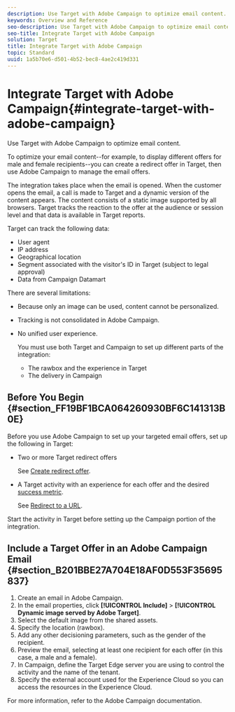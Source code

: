 ```yaml
---
description: Use Target with Adobe Campaign to optimize email content.
keywords: Overview and Reference
seo-description: Use Target with Adobe Campaign to optimize email content.
seo-title: Integrate Target with Adobe Campaign
solution: Target
title: Integrate Target with Adobe Campaign
topic: Standard
uuid: 1a5b70e6-d501-4b52-bec8-4ae2c419d331
---
```


# Integrate Target with Adobe Campaign{#integrate-target-with-adobe-campaign}

Use Target with Adobe Campaign to optimize email content.

To optimize your email content--for example, to display different offers for male and female recipients--you can create a redirect offer in Target, then use Adobe Campaign to manage the email offers.

The integration takes place when the email is opened. When the customer opens the email, a call is made to Target and a dynamic version of the content appears. The content consists of a static image supported by all browsers. Target tracks the reaction to the offer at the audience or session level and that data is available in Target reports.

Target can track the following data:

* User agent 
* IP address 
* Geographical location 
* Segment associated with the visitor's ID in Target (subject to legal approval) 
* Data from Campaign Datamart

There are several limitations:

* Because only an image can be used, content cannot be personalized. 
* Tracking is not consolidated in Adobe Campaign. 
* No unified user experience.

  You must use both Target and Campaign to set up different parts of the integration:

    * The rawbox and the experience in Target 
    * The delivery in Campaign

## Before You Begin {#section_FF19BF1BCA064260930BF6C141313B0E}

Before you use Adobe Campaign to set up your targeted email offers, set up the following in Target:

* Two or more Target redirect offers

  See [Create redirect offer](/help/c-experiences/c-manage-content/offer-redirect.md). 
* A Target activity with an experience for each offer and the desired [success metric](/help/c-activities/r-success-metrics/success-metrics.md).

  See [Redirect to a URL](/help/c-experiences/c-visual-experience-composer/redirect-offer.md).

Start the activity in Target before setting up the Campaign portion of the integration.

## Include a Target Offer in an Adobe Campaign Email {#section_B201BBE27A704E18AF0D553F35695837}

1. Create an email in Adobe Campaign. 
1. In the email properties, click **[!UICONTROL Include]** > **[!UICONTROL Dynamic image served by Adobe Target]**. 
1. Select the default image from the shared assets. 
1. Specify the location (rawbox). 
1. Add any other decisioning parameters, such as the gender of the recipient. 
1. Preview the email, selecting at least one recipient for each offer (in this case, a male and a female). 
1. In Campaign, define the Target Edge server you are using to control the activity and the name of the tenant. 
1. Specify the external account used for the Experience Cloud so you can access the resources in the Experience Cloud.

For more information, refer to the Adobe Campaign documentation. 
